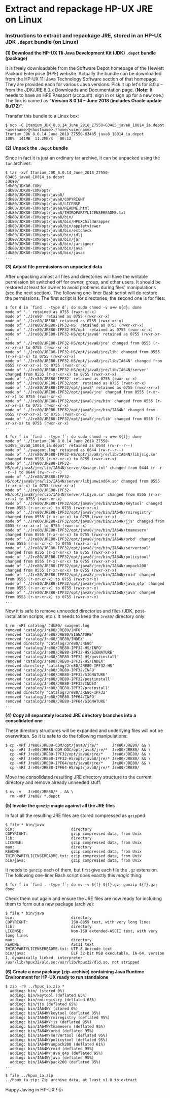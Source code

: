 # Extract and repackage HP-UX JRE on Linux

### Instructions to extract and repackage JRE, stored in an HP-UX JDK `.depot` bundle (on Linux)

**(1) Download the HP-UX 11i Java Development Kit (JDK) `.depot` bundle (package)**

It is freely downloadable from the Software Depot homepage of the Hewlett Packard Enterprise (HPE) website. Actually the bundle can be downloaded from the HP-UX 11i Java Technology Software section of that homepage. They are provided each for various Java versions. Pick it up let's for 8.0.x &ndash; from the JDK/JRE 8.0.x Downloads and Documentation page. (**Note:** It needs to have an HPE Passport (account): sign in or sign up for a new one.) The link is named as "**Version 8.0.14 &ndash; June 2018 (includes Oracle update 8u172)**".

Transfer this bundle to a Linux box:

```
$ scp -C Itanium_JDK_8.0.14_June_2018_Z7550-63485_java8_18014_ia.depot <username>@<hostname>:/home/<username>
Itanium_JDK_8.0.14_June_2018_Z7550-63485_java8_18014_ia.depot                   100%  141MB  11.2MB/s   00:12
```

**(2) Unpack the `.depot` bundle**

Since in fact it is just an ordinary tar archive, it can be unpacked using the `tar` archiver:

```
$ tar -xvf Itanium_JDK_8.0.14_June_2018_Z7550-63485_java8_18014_ia.depot
Jdk80/
Jdk80/JDK80-COM/
Jdk80/JDK80-COM/opt/
Jdk80/JDK80-COM/opt/java8/
Jdk80/JDK80-COM/opt/java8/COPYRIGHT
Jdk80/JDK80-COM/opt/java8/LICENSE
Jdk80/JDK80-COM/opt/java8/README.html
Jdk80/JDK80-COM/opt/java8/THIRDPARTYLICENSEREADME.txt
Jdk80/JDK80-COM/opt/java8/bin/
Jdk80/JDK80-COM/opt/java8/bin/HPUXChildWrapper
Jdk80/JDK80-COM/opt/java8/bin/appletviewer
Jdk80/JDK80-COM/opt/java8/bin/extcheck
Jdk80/JDK80-COM/opt/java8/bin/idlj
Jdk80/JDK80-COM/opt/java8/bin/jar
Jdk80/JDK80-COM/opt/java8/bin/jarsigner
Jdk80/JDK80-COM/opt/java8/bin/java
Jdk80/JDK80-COM/opt/java8/bin/javac
...
```

**(3) Adjust file permissions on unpacked data**

After unpacking almost all files and directories will have the writable permission bit switched off for owner, group, and other users. It should be restored at least for owner to avoid problems during files' manipulations (see the next section). The following one-liner Bash script will do restore the permissions. The first script is for directories, the second one is for files:

```
$ for d in `find . -type d`; do sudo chmod -v u+w ${d}; done
mode of '.' retained as 0755 (rwxr-xr-x)
mode of './Jre80' retained as 0755 (rwxr-xr-x)
mode of './Jre80/JRE80' retained as 0755 (rwxr-xr-x)
mode of './Jre80/JRE80-IPF32-HS' retained as 0755 (rwxr-xr-x)
mode of './Jre80/JRE80-IPF32-HS/opt' retained as 0755 (rwxr-xr-x)
mode of './Jre80/JRE80-IPF32-HS/opt/java8' retained as 0755 (rwxr-xr-x)
mode of './Jre80/JRE80-IPF32-HS/opt/java8/jre' changed from 0555 (r-xr-xr-x) to 0755 (rwxr-xr-x)
mode of './Jre80/JRE80-IPF32-HS/opt/java8/jre/lib' changed from 0555 (r-xr-xr-x) to 0755 (rwxr-xr-x)
mode of './Jre80/JRE80-IPF32-HS/opt/java8/jre/lib/IA64N' changed from 0555 (r-xr-xr-x) to 0755 (rwxr-xr-x)
mode of './Jre80/JRE80-IPF32-HS/opt/java8/jre/lib/IA64N/server' changed from 0555 (r-xr-xr-x) to 0755 (rwxr-xr-x)
mode of './Jre80/JRE80-IPF32' retained as 0755 (rwxr-xr-x)
mode of './Jre80/JRE80-IPF32/opt' retained as 0755 (rwxr-xr-x)
mode of './Jre80/JRE80-IPF32/opt/java8' retained as 0755 (rwxr-xr-x)
mode of './Jre80/JRE80-IPF32/opt/java8/jre' changed from 0555 (r-xr-xr-x) to 0755 (rwxr-xr-x)
mode of './Jre80/JRE80-IPF32/opt/java8/jre/bin' changed from 0555 (r-xr-xr-x) to 0755 (rwxr-xr-x)
mode of './Jre80/JRE80-IPF32/opt/java8/jre/bin/IA64N' changed from 0555 (r-xr-xr-x) to 0755 (rwxr-xr-x)
mode of './Jre80/JRE80-IPF32/opt/java8/jre/lib' changed from 0555 (r-xr-xr-x) to 0755 (rwxr-xr-x)
...
```

```
$ for f in `find . -type f`; do sudo chmod -v u+w ${f}; done
mode of './Itanium_JDK_8.0.14_June_2018_Z7550-63485_java8_18014_ia.depot' retained as 0644 (rw-r--r--)
mode of './swagent.log' retained as 0644 (rw-r--r--)
mode of './Jre80/JRE80-IPF32-HS/opt/java8/jre/lib/IA64N/libjsig.so' changed from 0555 (r-xr-xr-x) to 0755 (rwxr-xr-x)
mode of './Jre80/JRE80-IPF32-HS/opt/java8/jre/lib/IA64N/server/Xusage.txt' changed from 0444 (r--r--r--) to 0644 (rw-r--r--)
mode of './Jre80/JRE80-IPF32-HS/opt/java8/jre/lib/IA64N/server/libjunwind64.so' changed from 0555 (r-xr-xr-x) to 0755 (rwxr-xr-x)
mode of './Jre80/JRE80-IPF32-HS/opt/java8/jre/lib/IA64N/server/libjvm.so' changed from 0555 (r-xr-xr-x) to 0755 (rwxr-xr-x)
mode of './Jre80/JRE80-IPF32/opt/java8/jre/bin/IA64N/keytool' changed from 0555 (r-xr-xr-x) to 0755 (rwxr-xr-x)
mode of './Jre80/JRE80-IPF32/opt/java8/jre/bin/IA64N/rmiregistry' changed from 0555 (r-xr-xr-x) to 0755 (rwxr-xr-x)
mode of './Jre80/JRE80-IPF32/opt/java8/jre/bin/IA64N/jjs' changed from 0555 (r-xr-xr-x) to 0755 (rwxr-xr-x)
mode of './Jre80/JRE80-IPF32/opt/java8/jre/bin/IA64N/tnameserv' changed from 0555 (r-xr-xr-x) to 0755 (rwxr-xr-x)
mode of './Jre80/JRE80-IPF32/opt/java8/jre/bin/IA64N/orbd' changed from 0555 (r-xr-xr-x) to 0755 (rwxr-xr-x)
mode of './Jre80/JRE80-IPF32/opt/java8/jre/bin/IA64N/servertool' changed from 0555 (r-xr-xr-x) to 0755 (rwxr-xr-x)
mode of './Jre80/JRE80-IPF32/opt/java8/jre/bin/IA64N/policytool' changed from 0555 (r-xr-xr-x) to 0755 (rwxr-xr-x)
mode of './Jre80/JRE80-IPF32/opt/java8/jre/bin/IA64N/unpack200' changed from 0555 (r-xr-xr-x) to 0755 (rwxr-xr-x)
mode of './Jre80/JRE80-IPF32/opt/java8/jre/bin/IA64N/rmid' changed from 0555 (r-xr-xr-x) to 0755 (rwxr-xr-x)
mode of './Jre80/JRE80-IPF32/opt/java8/jre/bin/IA64N/java_q4p' changed from 0555 (r-xr-xr-x) to 0755 (rwxr-xr-x)
mode of './Jre80/JRE80-IPF32/opt/java8/jre/bin/IA64N/java' changed from 0555 (r-xr-xr-x) to 0755 (rwxr-xr-x)
...
```

Now it is safe to remove unneeded directories and files (JDK, post-installation scripts, etc.). It needs to keep the `Jre80/` directory only:

```
$ rm -vRf catalog/ Jdk80/ swagent.log
removed 'catalog/Jre80/JRE80/INFO'
removed 'catalog/Jre80/JRE80/SIGNATURE'
removed 'catalog/Jre80/JRE80/INDEX'
removed directory 'catalog/Jre80/JRE80'
removed 'catalog/Jre80/JRE80-IPF32-HS/INFO'
removed 'catalog/Jre80/JRE80-IPF32-HS/SIGNATURE'
removed 'catalog/Jre80/JRE80-IPF32-HS/postinstall'
removed 'catalog/Jre80/JRE80-IPF32-HS/INDEX'
removed directory 'catalog/Jre80/JRE80-IPF32-HS'
removed 'catalog/Jre80/JRE80-IPF32/INFO'
removed 'catalog/Jre80/JRE80-IPF32/SIGNATURE'
removed 'catalog/Jre80/JRE80-IPF32/postinstall'
removed 'catalog/Jre80/JRE80-IPF32/INDEX'
removed 'catalog/Jre80/JRE80-IPF32/preinstall'
removed directory 'catalog/Jre80/JRE80-IPF32'
removed 'catalog/Jre80/JRE80-IPF64/INFO'
removed 'catalog/Jre80/JRE80-IPF64/SIGNATURE'
...
```

**(4) Copy all separately located JRE directory branches into a consolidated one**

These directory structures will be expanded and underlying files will not be overwritten. So it is safe to do the following manipulations:

```
$ cp -vRf Jre80/JRE80-COM/opt/java8/jre/*      Jre80/JRE80/ && \
  cp -vRf Jre80/JRE80-COM-DOC/opt/java8/jre/*  Jre80/JRE80/ && \
  cp -vRf Jre80/JRE80-IPF32/opt/java8/jre/*    Jre80/JRE80/ && \
  cp -vRf Jre80/JRE80-IPF32-HS/opt/java8/jre/* Jre80/JRE80/ && \
  cp -vRf Jre80/JRE80-IPF64/opt/java8/jre/*    Jre80/JRE80/ && \
  cp -vRf Jre80/JRE80-IPF64-HS/opt/java8/jre/* Jre80/JRE80/
```

Move the consolidated resulting JRE directory structure to the current directory and remove already unneeded stuff:

```
$ mv -v   Jre80/JRE80/* . && \
  rm -vRf Jre80/ *.depot
```

**(5) Invoke the `gunzip` magic against all the JRE files**

In fact all the resulting JRE files are stored compressed as `gzip`ped:

```
$ file * bin/java
bin:                         directory
COPYRIGHT:                   gzip compressed data, from Unix
lib:                         directory
LICENSE:                     gzip compressed data, from Unix
man:                         directory
README:                      gzip compressed data, from Unix
THIRDPARTYLICENSEREADME.txt: gzip compressed data, from Unix
bin/java:                    gzip compressed data, from Unix
```

It needs to `gunzip` each of them, but first give each file the `.gz` extension. The following one-liner Bash script does exactly this *magic* thing:

```
$ for f in `find . -type f`; do mv -v ${f} ${f}.gz; gunzip ${f}.gz; done
```

Check them out again and ensure the JRE files are now ready for including them to form out a new package (archive):

```
$ file * bin/java
bin:                         directory
COPYRIGHT:                   ISO-8859 text, with very long lines
lib:                         directory
LICENSE:                     Non-ISO extended-ASCII text, with very long lines
man:                         directory
README:                      ASCII text
THIRDPARTYLICENSEREADME.txt: UTF-8 Unicode text
bin/java:                    ELF 32-bit MSB executable, IA-64, version 1, dynamically linked, interpreter /usr/lib/hpux32/uld.so:/usr/lib/hpux32/dld.so, not stripped
```

**(6) Create a new package (zip-archive) containing Java Runtime Environment for HP-UX ready to run standalone**

```
$ zip -r9 ../hpux_ia.zip *
  adding: bin/ (stored 0%)
  adding: bin/keytool (deflated 65%)
  adding: bin/rmiregistry (deflated 65%)
  adding: bin/jjs (deflated 65%)
  adding: bin/IA64W/ (stored 0%)
  adding: bin/IA64W/keytool (deflated 95%)
  adding: bin/IA64W/rmiregistry (deflated 95%)
  adding: bin/IA64W/jjs (deflated 95%)
  adding: bin/IA64W/tnameserv (deflated 95%)
  adding: bin/IA64W/orbd (deflated 95%)
  adding: bin/IA64W/servertool (deflated 95%)
  adding: bin/IA64W/policytool (deflated 95%)
  adding: bin/IA64W/unpack200 (deflated 61%)
  adding: bin/IA64W/rmid (deflated 95%)
  adding: bin/IA64W/java_q4p (deflated 95%)
  adding: bin/IA64W/java (deflated 95%)
  adding: bin/IA64W/pack200 (deflated 95%)
...
```

```
$ file ../hpux_ia.zip
../hpux_ia.zip: Zip archive data, at least v1.0 to extract
```

Happy Javing in HP-UX ! :+1:
